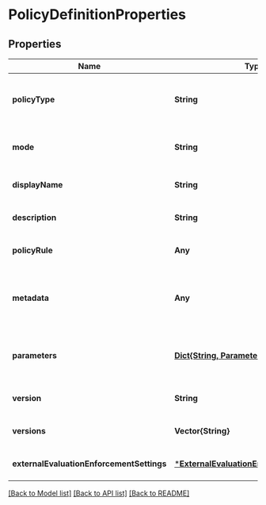 # PolicyDefinitionProperties


## Properties
Name | Type | Description | Notes
------------ | ------------- | ------------- | -------------
**policyType** | **String** | The type of policy definition. Possible values are NotSpecified, BuiltIn, Custom, and Static. | [optional] [default to nothing]
**mode** | **String** | The policy definition mode. Some examples are All, Indexed, Microsoft.KeyVault.Data. | [optional] [default to "Indexed"]
**displayName** | **String** | The display name of the policy definition. | [optional] [default to nothing]
**description** | **String** | The policy definition description. | [optional] [default to nothing]
**policyRule** | **Any** | The policy rule. | [optional] [default to nothing]
**metadata** | **Any** | The policy definition metadata.  Metadata is an open ended object and is typically a collection of key value pairs. | [optional] [default to nothing]
**parameters** | [**Dict{String, ParameterDefinitionsValue}**](ParameterDefinitionsValue.md) | The parameter definitions for parameters used in the policy. The keys are the parameter names. | [optional] [default to nothing]
**version** | **String** | The policy definition version in #.#.# format. | [optional] [default to nothing]
**versions** | **Vector{String}** | A list of available versions for this policy definition. | [optional] [default to nothing]
**externalEvaluationEnforcementSettings** | [***ExternalEvaluationEnforcementSettings**](ExternalEvaluationEnforcementSettings.md) |  | [optional] [default to nothing]


[[Back to Model list]](../README.md#models) [[Back to API list]](../README.md#api-endpoints) [[Back to README]](../README.md)


